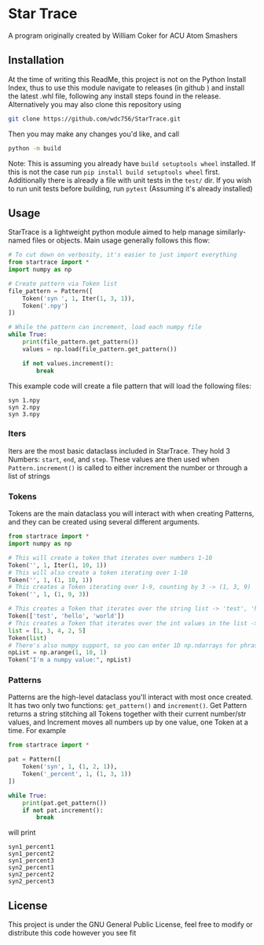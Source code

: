# Star Trace

A program originally created by William Coker for ACU Atom Smashers

## Installation

At the time of writing this ReadMe, this project is not on the Python Install Index, thus to 
use this module navigate to releases (in github ) and install the latest .whl file, following 
any install steps found in the release. Alternatively you may also clone this repository using
```bash 
git clone https://github.com/wdc756/StarTrace.git
```
Then you may make any changes you'd like, and call 

```bash
python -m build
```

Note: This is assuming you already have `build setuptools wheel` installed. If this is not the 
case run `pip install build setuptools wheel` first. Additionally there is already a file 
with unit tests in the `test/` dir. If you wish to run unit tests before building, 
run `pytest` (Assuming it's already installed)

## Usage

StarTrace is a lightweight python module aimed to help manage similarly-named files or objects.
Main usage generally follows this flow:
```python
# To cut down on verbosity, it's easier to just import everything 
from startrace import *
import numpy as np

# Create pattern via Token list
file_pattern = Pattern([
    Token('syn ', 1, Iter(1, 3, 1)),
    Token('.npy')
])

# While the pattern can increment, load each numpy file
while True:
    print(file_pattern.get_pattern())
    values = np.load(file_pattern.get_pattern())

    if not values.increment():
        break
```
This example code will create a file pattern that will load the following files:
```text
syn 1.npy
syn 2.npy
syn 3.npy
```
### Iters
Iters are the most basic dataclass included in StarTrace. They hold 3 Numbers: `start`, `end`,
and `step`. These values are then used when `Pattern.increment()` is called to either increment
the number or through a list of strings
### Tokens
Tokens are the main dataclass you will interact with when creating Patterns, and they can be 
created using several different arguments.
```python
from startrace import *
import numpy as np

# This will create a token that iterates over numbers 1-10
Token('', 1, Iter(1, 10, 1))
# This will also create a token iterating over 1-10
Token('', 1, (1, 10, 1))
# This creates a Token iterating over 1-9, counting by 3 -> (1, 3, 9)
Token('', 1, (1, 9, 3))

# This creates a Token that iterates over the string list -> 'test', 'hello', 'world'
Token(['test', 'hello', 'world'])
# This creates a Token that iterates over the int values in the list -> 1, 3, 4, 2, 5
list = [1, 3, 4, 2, 5]
Token(list)
# There's also numpy support, so you can enter 1D np.ndarrays for phrases and Token will interpret it
npList = np.arange(1, 10, 1)
Token("I'm a numpy value:", npList)
```
### Patterns
Patterns are the high-level dataclass you'll interact with most once created. It has two 
only two functions: `get_pattern()` and `increment()`. Get Pattern returns a string stitching
all Tokens together with their current number/str values, and Increment moves all numbers up by
one value, one Token at a time. For example
```python
from startrace import *

pat = Pattern([
    Token('syn', 1, (1, 2, 1)),
    Token('_percent', 1, (1, 3, 1))
])

while True:
    print(pat.get_pattern())
    if not pat.increment():
        break
```
will print
```text
syn1_percent1
syn1_percent2
syn1_percent3
syn2_percent1
syn2_percent2
syn2_percent3
```

## License

This project is under the GNU General Public License, feel free to modify or distribute this 
code however you see fit